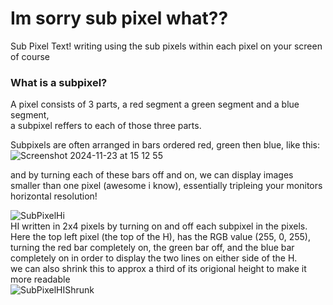 # Im sorry sub pixel what??
Sub Pixel Text!
writing using the sub pixels within each pixel on your screen of course

### What is a subpixel?
A pixel consists of 3 parts, a red segment a green segment and a blue segment,  
a subpixel reffers to each of those three parts.  

Subpixels are often arranged in bars ordered red, green then blue, like this:  
![Screenshot 2024-11-23 at 15 12 55](https://github.com/user-attachments/assets/d15710ca-8707-4a1c-85d3-60ff08ec8ffd)

and by turning each of these bars off and on, we can display images smaller than one pixel (awesome i know), essentially tripleing your monitors horizontal resolution!

![SubPixelHi](https://github.com/user-attachments/assets/60d6b10c-0328-46f2-9bf4-86d2787090f2)  
HI written in 2x4 pixels by turning on and off each subpixel in the pixels.  
Here the top left pixel (the top of the H), has the RGB value (255, 0, 255), turning the red bar completely on, the green bar off, and the blue bar completely on in order to display the two lines on either side of the H.  
we can also shrink this to approx a third of its origional height to make it more readable  
![SubPixelHIShrunk](https://github.com/user-attachments/assets/c3255a98-e0ad-4d57-9bdf-01934c58268c)
